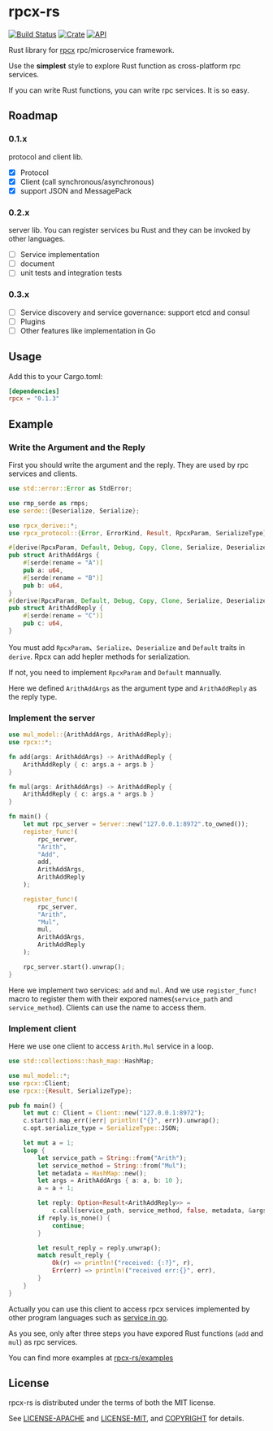 # rpcx-rs

[![Build Status](https://travis-ci.org/smallnest/rpcx-rs.svg?branch=master)](https://travis-ci.org/smallnest/rpcx-rs)
[![Crate](https://img.shields.io/crates/v/rpcx.svg)](https://crates.io/crates/rpcx)
[![API](https://docs.rs/rpcx/badge.svg)](https://docs.rs/rpcx)

Rust library for [rpcx](https://rpcx.site) rpc/microservice framework.

Use the **simplest** style to explore Rust function as cross-platform rpc services.

If you can write Rust functions, you can write rpc services. It is so easy.

## Roadmap

###  0.1.x

protocol and client lib.

- [x] Protocol
- [x] Client (call synchronous/asynchronous)
- [x] support JSON and MessagePack

### 0.2.x

server lib. You can register services bu Rust and  they can be invoked by other languages.

- [ ] Service implementation
- [ ] document
- [ ] unit tests and integration tests

### 0.3.x

- [ ] Service discovery and service governance: support etcd and consul
- [ ] Plugins
- [ ] Other features like implementation in Go

## Usage

Add this to your Cargo.toml:

```toml
[dependencies]
rpcx = "0.1.3"
```

## Example

### Write the Argument and the Reply

First you should write the argument and the reply. They are used by rpc services and clients.

```rust
use std::error::Error as StdError;

use rmp_serde as rmps; 
use serde::{Deserialize, Serialize};

use rpcx_derive::*;
use rpcx_protocol::{Error, ErrorKind, Result, RpcxParam, SerializeType};

#[derive(RpcxParam, Default, Debug, Copy, Clone, Serialize, Deserialize)]
pub struct ArithAddArgs {
    #[serde(rename = "A")]
    pub a: u64,
    #[serde(rename = "B")]
    pub b: u64,
}
#[derive(RpcxParam, Default, Debug, Copy, Clone, Serialize, Deserialize)]
pub struct ArithAddReply {
    #[serde(rename = "C")]
    pub c: u64,
}
```

You must add `RpcxParam`、`Serialize`、`Deserialize` and `Default` traits in `derive`. Rpcx can add hepler methods for serialization.

If not, you need to implement `RpcxParam` and `Default` mannually.

Here we defined `ArithAddArgs` as the argument type and `ArithAddReply` as the reply type.

### Implement the server

```rust
use mul_model::{ArithAddArgs, ArithAddReply};
use rpcx::*;

fn add(args: ArithAddArgs) -> ArithAddReply {
    ArithAddReply { c: args.a + args.b }
}

fn mul(args: ArithAddArgs) -> ArithAddReply {
    ArithAddReply { c: args.a * args.b }
}

fn main() {
    let mut rpc_server = Server::new("127.0.0.1:8972".to_owned());
    register_func!(
        rpc_server,
        "Arith",
        "Add",
        add,
        ArithAddArgs,
        ArithAddReply
    );

    register_func!(
        rpc_server,
        "Arith",
        "Mul",
        mul,
        ArithAddArgs,
        ArithAddReply
    );

    rpc_server.start().unwrap();
}
```
Here we implement two services: `add` and `mul`. And we use `register_func!` macro to register them with their expored names(`service_path` and `service_method`). Clients can use the name to access them.

### Implement client

Here we use one client to access `Arith.Mul` service in a loop.

```rust
use std::collections::hash_map::HashMap;

use mul_model::*;
use rpcx::Client;
use rpcx::{Result, SerializeType};

pub fn main() {
    let mut c: Client = Client::new("127.0.0.1:8972");
    c.start().map_err(|err| println!("{}", err)).unwrap();
    c.opt.serialize_type = SerializeType::JSON;

    let mut a = 1;
    loop {
        let service_path = String::from("Arith");
        let service_method = String::from("Mul");
        let metadata = HashMap::new();
        let args = ArithAddArgs { a: a, b: 10 };
        a = a + 1;

        let reply: Option<Result<ArithAddReply>> =
            c.call(service_path, service_method, false, metadata, &args);
        if reply.is_none() {
            continue;
        }

        let result_reply = reply.unwrap();
        match result_reply {
            Ok(r) => println!("received: {:?}", r),
            Err(err) => println!("received err:{}", err),
        }
    }
}
```

Actually you can use this client to access rpcx services implemented by other program languages such as [service in go](https://github.com/rpcx-ecosystem/rpcx-examples3/tree/master/102basic).


As you see, only after three steps you have expored Rust functions (`add` and `mul`) as rpc services.

You can find more examples at [rpcx-rs/examples](https://github.com/smallnest/rpcx-rs/tree/master/examples)

## License

rpcx-rs is distributed under the terms of both the MIT license.

See [LICENSE-APACHE](LICENSE-APACHE) and [LICENSE-MIT](LICENSE-MIT), and
[COPYRIGHT](COPYRIGHT) for details.
